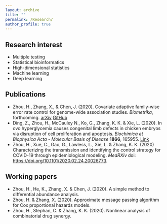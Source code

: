 ```yaml
---
layout: archive
title: ""
permalink: /Research/
author_profile: true
---
```


## Research interest
* Multiple testing
* Statistical bioinformatics
* High-dimensional statistics 
* Machine learning
* Deep learning

## Publications
* Zhou, H., Zhang, X., & Chen, J. (2020). Covariate adaptive family-wise error rate control for genome-wide association studies. *Biometrika*, forthcoming. [arXiv](https://arxiv.org/abs/2011.01107v2) [GitHub](https://github.com/jchen1981/CAMT/)
* Ding, Z., Zhou, H., McCauley N., Ko, G., Zhang, K. K. & Xie, L. (2020). In ovo hyperglycemia causes congenital limb defects in chicken embryos via disruption of cell proliferation and apoptosis. *Biochimica et Biophysica Acta - Molecular Basis of Disease* **1866**, 165955. [Link](https://pubmed.ncbi.nlm.nih.gov/32877749/)
* Zhou, H., Xue, C., Gao, G., Lawless, L., Xie, L. & Zhang, K. K. (2020) Characterizing the transmission and identifying the control strategy for COVID-19 through epidemiological modeling. *MedRXiv* doi: https://doi.org/10.1101/2020.02.24.20026773.

## Working papers
* Zhou, H., He, K., Zhang, X. & Chen, J. (2020). A simple method to differential abundance analysis. 
* Zhou, H. & Zhang, X. (2020). Approximate message passing algorithm for Cox proportional hazards models.
* Zhou, H., Stephan, C. & Zhang, K. K. (2020). Nonlinear analysis of combinatorial drug synergy.
